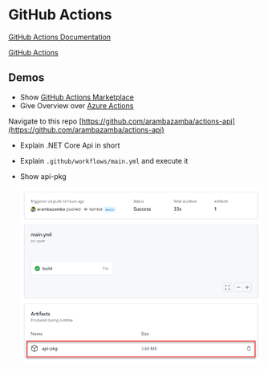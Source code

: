 # GitHub Actions

[GitHub Actions Documentation](https://docs.github.com/en/actions)

[GitHub Actions](https://github.com/actions)

## Demos

- Show [GitHub Actions Marketplace](https://github.com/marketplace)
- Give Overview over [Azure Actions](https://github.com/marketplace?category=deployment&query=azure+)

Navigate to this repo [https://github.com/arambazamba/actions-api](https://github.com/arambazamba/actions-api)

- Explain .NET Core Api in short 
- Explain `.github/workflows/main.yml` and execute it
- Show api-pkg

    ![action](_images/action.png)

